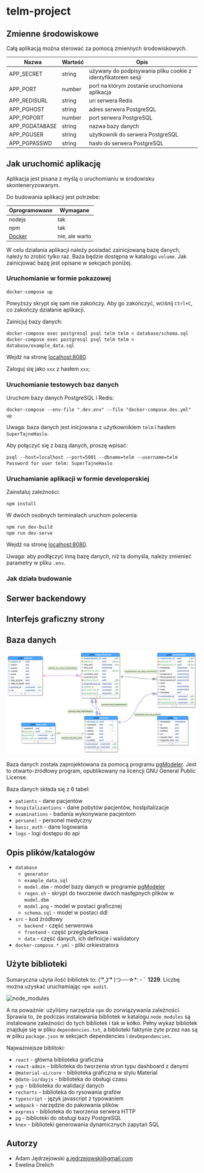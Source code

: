 # telm-project

## Zmienne środowiskowe

Całą aplikacją można sterować za pomocą zmiennych środowiskowych.

| Nazwa | Wartość | Opis |
| --- | --- | --- |
| APP_SECRET | string | używany do podpisywania pliku cookie z identyfikatorem sesji |
| APP_PORT | number | port na którym zostanie uruchomiona aplikacja |
| APP_REDISURL | string | uri serwera Redis |
| APP_PGHOST | string | adres serwera PostgreSQL |
| APP_PGPORT | number | port serwera PostgreSQL |
| APP_PGDATABASE | string | nazwa bazy danych |
| APP_PGUSER | string | użytkownik do serwera PostgreSQL |
| APP_PGPASSWD | string | hasło do serwera PostgreSQL |

## Jak uruchomić aplikację

Aplikacja jest pisana z myślą o uruchomianiu w środowisku skonteneryzowanym.

Do budowania aplikacji jest potrzebe:

| Oprogramowane | Wymagane |
| --- | --- |
| nodejs | tak | 
| npm | tak |
| [Docker](https://docs.docker.com/get-docker/) | nie, ale warto |

W celu działania aplikacji należy posiadać zainicjowaną bazę danych, należy to zrobić tylko raz.
Baza będzie dostępna w katalogu `volume`.
Jak zainicjować bazę jest opisane w sekcjach poniżej.

### Uruchomianie w formie pokazowej

```shell script
docker-compose up
```
Powyższy skrypt się sam nie zakończy.
Aby go zakończyć, wciśnij `Ctrl+C`, co zakończy działanie aplikacji. 

Zainicjuj bazy danych:
```shell script
docker-compose exec postgresql psql telm telm < database/schema.sql
docker-compose exec postgresql psql telm telm < database/example_data.sql
```

Wejdź na stronę [localhost:8080](http://localhost:8080/).

Zaloguj się jako `xxx` z hasłem `xxx`;

### Uruchomianie testowych baz danych

Uruchom bazy danych PostgreSQL i Redis:

```shell script
docker-compose --env-file ".dev.env" --file "docker-compose.dev.yml" up
```

Uwaga: baza danych jest inicjowana z użytkownikiem `telm` i hasłem `SuperTajneHaslo`.

Aby połączyć się z bazą danych, proszę wpisać:
```shell script
psql --host=localhost --port=5001 --dbname=telm --username=telm
Password for user telm: SuperTajneHaslo
```


### Uruchamianie aplikacji w formie developerskiej

Zainstaluj zależności:
```shell script
npm install
```

W dwóch osobnych terminalach uruchom polecenia:
```shell script
npm run dev-build
npm run dev-serve
``` 

Wejdź na stronę [localhost:8080](http://localhost:8080/).

Uwaga: aby podłączyć inną bazę danych, niż ta domyśla, należy zmienieć parametry w pliku `.env`.

### Jak działa budowanie

## Serwer backendowy

## Interfejs graficzny strony

## Baza danych

![model.png](database/model.png)

Baza danych została zaprojektowana za pomocą programu [pgModeler](https://pgmodeler.io/).
Jest to otwarto-źródłowy program, opublikowany na licencji GNU General Public License.

Baza danych składa się z 6 tabel:
 - `patients` - dane pacjentów
 - `hospitalizantions` - dane pobytów pacjentów, hostpitalizacje
 - `examinations` - badania wykonywane pacjentom
 - `personel` - personel medyczny
 - `basic_auth` - dane logowania
 - `logs` - logi dostępu do api

## Opis plików/katalogów

 - `database`
   - `generator`
   - `example_data.sql`
   - `model.dbm` - model bazy danych w programie [pgModeler](https://pgmodeler.io/)
   - `regen.sh` - skrypt do tworzenie dwóch następnych plików w `model.dbm`
   - `model.png` - model w postaci graficznej
   - `schema.sql` - model w postaci ddl
 - `src` - kod źródłowy
   - `backend` - część serwerowa
   - `frontend` - część przeglądarkowa
   - `data` - część danych, ich definicje i walidatory
 - `docker-compose.*.yml` - pliki orkiestratora
   
## Użyte biblioteki

Sumaryczna użyta ilość bibliotek to: ( ͡° ͜ʖ ͡° )つ──☆*:・ﾟ **1229**.
Liczbę można uzyskać uruchamiając `npm audit`.

![node_modules](https://img.devrant.com/devrant/rant/r_1030841_w7Mq9.jpg)

A na poważnie: użyliśmy narzędzia `npm` do zorwiązywania zależności.
Sprawia to, że podczas instalowania bibliotek w katalogu `node_modules` są instalowane zależności do tych bibliotek i tak w kółko.
Pełny wykaz bibliotek znajduje się w pliku `dependencies.txt`, a biblioteki faktynie żyte przez nas są w pliku `package.json` w sekcjach dependencies i `devDependencies`.

Najważniejsze biblitoki:

 - `react` - główna biblioteka graficzna
 - `react-admin` - biblioteka do tworzenia stron typu dashboard z danymi 
 - `@material-ui/core` - biblioteka graficzna w stylu Material 
 - `@date-io/dayjs` - biblioteka do obsługi czasu
 - `yup` - biblioteka do walidacji danych 
 - `recharts` - biblioteka do rysowania grafów
 - `typescript` - język javascript z typowaniem
 - `webpack` - narzędzie do pakowania plików
 - `express` - biblioteka do tworzenia serwera HTTP
 - `pg` - biblioteki do obsługi bazy PostgreSQL
 - `knex` - biblioteki generowania dynamicznych zapytań SQL
 

## Autorzy

 - Adam Jędrzejowski <a.jedrzejowski@gmail.com>
 - Ewelina Drelich <???>
